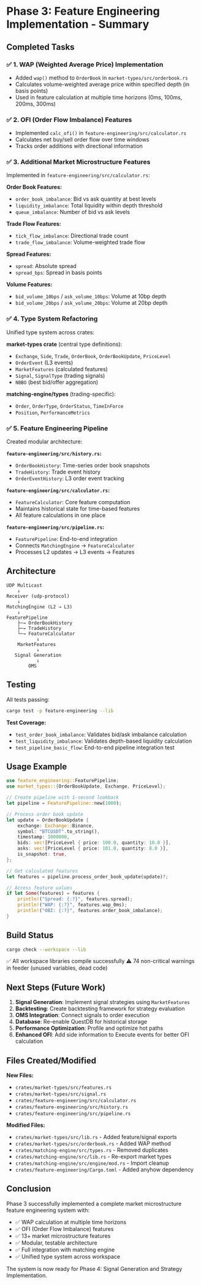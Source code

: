 # Phase 3: Feature Engineering Implementation - Summary

## Completed Tasks

### ✅ 1. WAP (Weighted Average Price) Implementation
- Added `wap()` method to `OrderBook` in `market-types/src/orderbook.rs`
- Calculates volume-weighted average price within specified depth (in basis points)
- Used in feature calculation at multiple time horizons (0ms, 100ms, 200ms, 300ms)

### ✅ 2. OFI (Order Flow Imbalance) Features
- Implemented `calc_ofi()` in `feature-engineering/src/calculator.rs`
- Calculates net buy/sell order flow over time windows
- Tracks order additions with directional information

### ✅ 3. Additional Market Microstructure Features

Implemented in `feature-engineering/src/calculator.rs`:

**Order Book Features:**
- `order_book_imbalance`: Bid vs ask quantity at best levels
- `liquidity_imbalance`: Total liquidity within depth threshold
- `queue_imbalance`: Number of bid vs ask levels

**Trade Flow Features:**
- `tick_flow_imbalance`: Directional trade count
- `trade_flow_imbalance`: Volume-weighted trade flow

**Spread Features:**
- `spread`: Absolute spread
- `spread_bps`: Spread in basis points

**Volume Features:**
- `bid_volume_10bps` / `ask_volume_10bps`: Volume at 10bp depth
- `bid_volume_20bps` / `ask_volume_20bps`: Volume at 20bp depth

### ✅ 4. Type System Refactoring

Unified type system across crates:

**market-types crate** (central type definitions):
- `Exchange`, `Side`, `Trade`, `OrderBook`, `OrderBookUpdate`, `PriceLevel`
- `OrderEvent` (L3 events)
- `MarketFeatures` (calculated features)
- `Signal`, `SignalType` (trading signals)
- `NBBO` (best bid/offer aggregation)

**matching-engine/types** (trading-specific):
- `Order`, `OrderType`, `OrderStatus`, `TimeInForce`
- `Position`, `PerformanceMetrics`

### ✅ 5. Feature Engineering Pipeline

Created modular architecture:

**`feature-engineering/src/history.rs`:**
- `OrderBookHistory`: Time-series order book snapshots
- `TradeHistory`: Trade event history
- `OrderEventHistory`: L3 order event tracking

**`feature-engineering/src/calculator.rs`:**
- `FeatureCalculator`: Core feature computation
- Maintains historical state for time-based features
- All feature calculations in one place

**`feature-engineering/src/pipeline.rs`:**
- `FeaturePipeline`: End-to-end integration
- Connects `MatchingEngine` → `FeatureCalculator`
- Processes L2 updates → L3 events → Features

## Architecture

```
UDP Multicast
    ↓
Receiver (udp-protocol)
    ↓
MatchingEngine (L2 → L3)
    ↓
FeaturePipeline
    ├─→ OrderBookHistory
    ├─→ TradeHistory
    └─→ FeatureCalculator
           ↓
    MarketFeatures
           ↓
   Signal Generation
           ↓
        OMS
```

## Testing

All tests passing:
```bash
cargo test -p feature-engineering --lib
```

**Test Coverage:**
- `test_order_book_imbalance`: Validates bid/ask imbalance calculation
- `test_liquidity_imbalance`: Validates depth-based liquidity calculation
- `test_pipeline_basic_flow`: End-to-end pipeline integration test

## Usage Example

```rust
use feature_engineering::FeaturePipeline;
use market_types::{OrderBookUpdate, Exchange, PriceLevel};

// Create pipeline with 1-second lookback
let pipeline = FeaturePipeline::new(1000);

// Process order book update
let update = OrderBookUpdate {
    exchange: Exchange::Binance,
    symbol: "BTCUSDT".to_string(),
    timestamp: 1000000,
    bids: vec![PriceLevel { price: 100.0, quantity: 10.0 }],
    asks: vec![PriceLevel { price: 101.0, quantity: 8.0 }],
    is_snapshot: true,
};

// Get calculated features
let features = pipeline.process_order_book_update(update)?;

// Access feature values
if let Some(features) = features {
    println!("Spread: {:?}", features.spread);
    println!("WAP: {:?}", features.wap_0ms);
    println!("OBI: {:?}", features.order_book_imbalance);
}
```

## Build Status

```bash
cargo check --workspace --lib
```
✅ All workspace libraries compile successfully
⚠️ 74 non-critical warnings in feeder (unused variables, dead code)

## Next Steps (Future Work)

1. **Signal Generation**: Implement signal strategies using `MarketFeatures`
2. **Backtesting**: Create backtesting framework for strategy evaluation
3. **OMS Integration**: Connect signals to order execution
4. **Database**: Re-enable QuestDB for historical storage
5. **Performance Optimization**: Profile and optimize hot paths
6. **Enhanced OFI**: Add side information to Execute events for better OFI calculation

## Files Created/Modified

**New Files:**
- `crates/market-types/src/features.rs`
- `crates/market-types/src/signal.rs`
- `crates/feature-engineering/src/calculator.rs`
- `crates/feature-engineering/src/history.rs`
- `crates/feature-engineering/src/pipeline.rs`

**Modified Files:**
- `crates/market-types/src/lib.rs` - Added feature/signal exports
- `crates/market-types/src/orderbook.rs` - Added WAP method
- `crates/matching-engine/src/types.rs` - Removed duplicates
- `crates/matching-engine/src/lib.rs` - Re-export market types
- `crates/matching-engine/src/engine/mod.rs` - Import cleanup
- `crates/feature-engineering/Cargo.toml` - Added anyhow dependency

## Conclusion

Phase 3 successfully implemented a complete market microstructure feature engineering system with:
- ✅ WAP calculation at multiple time horizons
- ✅ OFI (Order Flow Imbalance) features
- ✅ 13+ market microstructure features
- ✅ Modular, testable architecture
- ✅ Full integration with matching engine
- ✅ Unified type system across workspace

The system is now ready for Phase 4: Signal Generation and Strategy Implementation.
